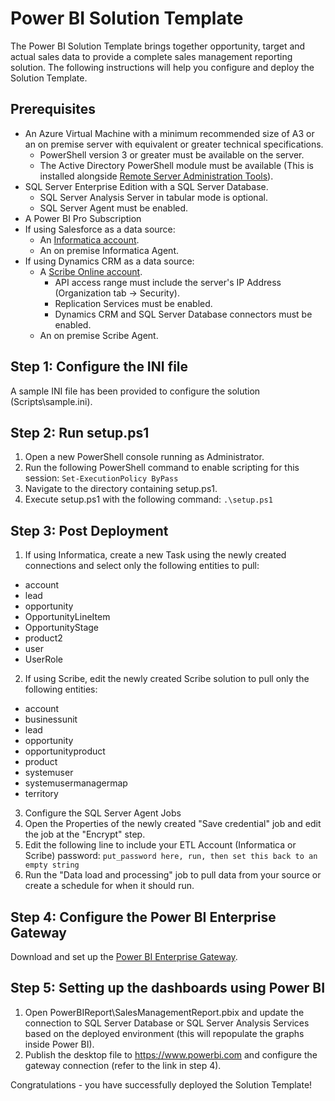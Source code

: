 # Power BI Solution Template

The Power BI Solution Template brings together opportunity, target and actual sales data to provide a complete sales management reporting solution. The following instructions will help you configure and deploy the Solution Template.

## Prerequisites

* An Azure Virtual Machine with a minimum recommended size of A3 or an on premise server with equivalent or greater technical specifications.
  * PowerShell version 3 or greater must be available on the server.
  * The Active Directory PowerShell module must be available (This is installed alongside [Remote Server Administration Tools](https://www.microsoft.com/en-us/download/details.aspx?id=45520)).
* SQL Server Enterprise Edition with a SQL Server Database.
  * SQL Server Analysis Server in tabular mode is optional.
  * SQL Server Agent must be enabled.
* A Power BI Pro Subscription
* If using Salesforce as a data source:
  * An [Informatica account](https://www.informatica.com/).
  * An on premise Informatica Agent.
* If using Dynamics CRM as a data source:
  * A [Scribe Online account](http://www.scribesoft.com/products/scribe-online/).
    * API access range must include the server's IP Address (Organization tab -> Security).
    * Replication Services must be enabled.
    * Dynamics CRM and SQL Server Database connectors must be enabled.
  * An on premise Scribe Agent.

## Step 1: Configure the INI file

A sample INI file has been provided to configure the solution (Scripts\sample.ini).

## Step 2: Run setup.ps1

1. Open a new PowerShell console running as Administrator.
2. Run the following PowerShell command to enable scripting for this session: `Set-ExecutionPolicy ByPass`
3. Navigate to the directory containing setup.ps1.
4. Execute setup.ps1 with the following command: `.\setup.ps1`

## Step 3: Post Deployment

1. If using Informatica, create a new Task using the newly created connections and select only the following entities to pull:
  * account
  * lead
  * opportunity
  * OpportunityLineItem
  * OpportunityStage
  * product2
  * user
  * UserRole
2. If using Scribe, edit the newly created Scribe solution to pull only the following entities:
  * account
  * businessunit
  * lead
  * opportunity
  * opportunityproduct
  * product
  * systemuser
  * systemusermanagermap
  * territory
3. Configure the SQL Server Agent Jobs
  1. Open the Properties of the newly created "Save credential" job and edit the job at the "Encrypt" step.
  2. Edit the following line to include your ETL Account (Informatica or Scribe) password: `put_password here, run, then set this back to an empty string`
  3. Run the "Data load and processing" job to pull data from your source or create a schedule for when it should run.

## Step 4: Configure the Power BI Enterprise Gateway

Download and set up the [Power BI Enterprise Gateway](https://powerbi.microsoft.com/en-us/documentation/powerbi-gateway-enterprise/).

## Step 5: Setting up the dashboards using Power BI

1. Open PowerBIReport\SalesManagementReport.pbix and update the connection to SQL Server Database or SQL Server Analysis Services based on the deployed environment (this will repopulate the graphs inside Power BI).
2. Publish the desktop file to https://www.powerbi.com and configure the gateway connection (refer to the link in step 4).

Congratulations - you have successfully deployed the Solution Template!
